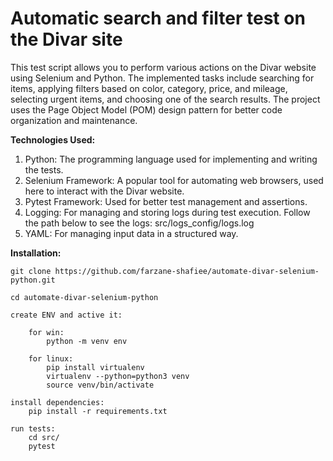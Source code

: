 # Automatic search and filter test on the Divar site

This test script allows you to perform various actions on the Divar website using Selenium and Python. The implemented tasks include searching for items, applying filters based on color, category, price, and mileage, selecting urgent items, and choosing one of the search results. The project uses the Page Object Model (POM) design pattern for better code organization and maintenance.

**Technologies Used:**

1. Python: The programming language used for implementing and writing the tests.
2. Selenium Framework: A popular tool for automating web browsers, used here to interact with the Divar website.
3. Pytest Framework: Used for better test management and assertions.
4. Logging: For managing and storing logs during test execution.
   Follow the path below to see the logs: src/logs_config/logs.log
5. YAML: For managing input data in a structured way.

**Installation:**

    git clone https://github.com/farzane-shafiee/automate-divar-selenium-python.git

    cd automate-divar-selenium-python
    
    create ENV and active it:

        for win: 
            python -m venv env

        for linux: 
            pip install virtualenv
            virtualenv --python=python3 venv
            source venv/bin/activate

    install dependencies:
        pip install -r requirements.txt

    run tests:
        cd src/
        pytest
